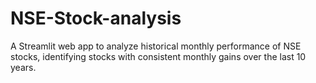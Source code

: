 # NSE-Stock-analysis
A Streamlit web app to analyze historical monthly performance of NSE stocks, identifying stocks with consistent monthly gains over the last 10 years.
